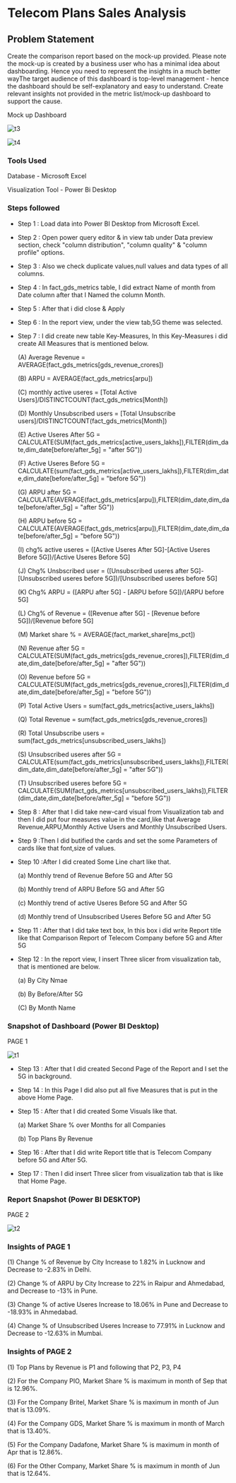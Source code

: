 # Telecom Plans Sales Analysis


## Problem Statement

Create the comparison report based on the mock-up provided. Please note the mock-up is created by a business user who has a minimal idea about dashboarding. 
Hence you need to represent the insights in a much better wayThe target audience of this dashboard is top-level management - hence the dashboard should be self-explanatory and easy to understand.
Create relevant insights not provided in the metric list/mock-up dashboard to support the cause.

Mock up Dashboard

![t3](https://github.com/narendrakharol037/Telecom_Plans_Sales_Analysis/assets/121941969/b86c09fa-d328-4c3f-9aef-5ace1bbb4e2d)

![t4](https://github.com/narendrakharol037/Telecom_Plans_Sales_Analysis/assets/121941969/777c7200-9e48-4195-bced-d6485bfed117)


### Tools Used

Database  -   Microsoft Excel
    
Visualization Tool  -  Power Bi Desktop

### Steps followed 

- Step 1 : Load data into Power BI Desktop from Microsoft Excel.
- Step 2 : Open power query editor & in view tab under Data preview section, check "column distribution", "column quality" & "column profile" options.
- Step 3 : Also we check duplicate values,null values and data types of all columns.
- Step 4 : In fact_gds_metrics table, I did extract Name of month from Date column after that I Named the column Month.
- Step 5 : After that i did close & Apply
- Step 6 : In the report view, under the view tab,5G theme was selected.
- Step 7 : I did create new table Key-Measures, In this Key-Measures i did create All Measures that is mentioned below.
    
   (A)  Average Revenue = AVERAGE(fact_gds_metrics[gds_revenue_crores])
    
   (B)  ARPU = AVERAGE(fact_gds_metrics[arpu])

   (C)  monthly active useres = [Total Active Users]/DISTINCTCOUNT(fact_gds_metrics[Month])

   (D)  Monthly Unsubscribed users = [Total Unsubscribe users]/DISTINCTCOUNT(fact_gds_metrics[Month])

   (E)  Active Useres After 5G = CALCULATE(SUM(fact_gds_metrics[active_users_lakhs]),FILTER(dim_date,dim_date[before/after_5g] = "after 5G"))

   (F)  Active Useres Before 5G = CALCULATE(sum(fact_gds_metrics[active_users_lakhs]),FILTER(dim_date,dim_date[before/after_5g] = "before 5G"))

   (G)  ARPU after 5G = CALCULATE(AVERAGE(fact_gds_metrics[arpu]),FILTER(dim_date,dim_date[before/after_5g] = "after 5G"))

   (H)  ARPU before 5G = CALCULATE(AVERAGE(fact_gds_metrics[arpu]),FILTER(dim_date,dim_date[before/after_5g] = "before 5G"))

   (I)  chg% active useres = ([Active Useres After 5G]-[Active Useres Before 5G])/[Active Useres Before 5G]

   (J)  Chg% Unsbscribed user = ([Unsubscribed useres after 5G]-[Unsubscribed useres before 5G])/[Unsubscribed useres before 5G]

   (K)  Chg% ARPU = ([ARPU after 5G] - [ARPU before 5G])/[ARPU before 5G]

   (L)  Chg% of Revenue = ([Revenue after 5G] - [Revenue before 5G])/[Revenue before 5G]

   (M)  Market share % = AVERAGE(fact_market_share[ms_pct])

   (N)  Revenue after 5G = CALCULATE(SUM(fact_gds_metrics[gds_revenue_crores]),FILTER(dim_date,dim_date[before/after_5g] = "after 5G"))

   (O)  Revenue before 5G = CALCULATE(SUM(fact_gds_metrics[gds_revenue_crores]),FILTER(dim_date,dim_date[before/after_5g] = "before 5G"))

   (P)  Total Active Users = sum(fact_gds_metrics[active_users_lakhs])

   (Q)  Total Revenue = sum(fact_gds_metrics[gds_revenue_crores])

   (R)  Total Unsubscribe users = sum(fact_gds_metrics[unsubscribed_users_lakhs])

   (S)  Unsubscribed useres after 5G = CALCULATE(sum(fact_gds_metrics[unsubscribed_users_lakhs]),FILTER(dim_date,dim_date[before/after_5g] = "after 5G"))

   (T)  Unsubscribed useres before 5G = CALCULATE(SUM(fact_gds_metrics[unsubscribed_users_lakhs]),FILTER(dim_date,dim_date[before/after_5g] = "before 5G"))

   
            
- Step 8 : After that I did take new-card visual from Visualization tab and then I did put four measures value in the card,like that Average Revenue,ARPU,Monthly Active Users and Monthly Unsubscribed Users.
- Step 9 :Then I did butified the cards and set the some Parameters of cards like that font,size of values.
- Step 10 :After I did created Some Line chart like that.

  (a) Monthly trend of Revenue Before 5G and After 5G

  (b) Monthly trend of ARPU Before 5G and After 5G
  
  (c) Monthly trend of active Useres Before 5G and After 5G
  
  (d) Monthly trend of Unsubscribed Useres Before 5G and After 5G
 

- Step 11 : After that I did take text box, In this box i did write Report title like that Comparison Report of Telecom Company before 5G and After 5G
- Step 12 : In the report view, I insert Three slicer from visualization tab, that is mentioned are below.

   (a)  By City Nmae

   (b)  By Before/After 5G

   (C)  By Month Name

   
### Snapshot of Dashboard (Power BI Desktop)

 PAGE 1
     
![t1](https://github.com/narendrakharol037/Telecom_Plans_Sales_Analysis/assets/121941969/895a627a-e622-4bfa-aa5a-b7d7ddd9aae2)   


- Step 13 : After that I did created Second Page of the Report and I set the 5G in background.
- Step 14 : In this Page I did also put all five Measures that is put in the above Home Page.
- Step 15 : After that I did created Some Visuals like that.

    (a)  Market Share % over Months for all Companies

    (b)  Top Plans By Revenue

    
 
- Step 16 : After that I did write Report title that is Telecom Company before 5G and After 5G.
- Step 17 : Then I did insert Three slicer from visualization tab that is like that Home Page.

### Report Snapshot (Power BI DESKTOP)

  PAGE 2
 
 ![t2](https://github.com/narendrakharol037/Telecom_Plans_Sales_Analysis/assets/121941969/ac1e1be5-9426-4b88-ad42-63f5836a5f67)
 
### Insights of PAGE 1

 (1) Change % of Revenue by City Increase to 1.82% in Lucknow and Decrease to -2.83% in Delhi.

 (2) Change % of ARPU by City Increase to 22% in Raipur and Ahmedabad, and Decrease to -13% in Pune.

 (3) Change % of active Useres Increase to 18.06% in Pune and Decrease to -18.93% in Ahmedabad.

 (4) Change % of Unsubscribed Useres Increase to 77.91% in Lucknow and Decrease to -12.63% in Mumbai.



### Insights of PAGE 2

 (1) Top Plans by Revenue is P1 and following that P2, P3, P4

 (2) For the Company PIO, Market Share % is maximum in month of Sep that is 12.96%.

 (3) For the Company Britel, Market Share % is maximum in month of Jun that is 13.09%.

 (4) For the Company GDS, Market Share % is maximum in month of March that is 13.40%.

 (5) For the Company Dadafone, Market Share % is maximum in month of Apr that is 12.86%.
 
 (6) For the Other Company,  Market Share % is maximum in month of Jun that is 12.64%.
 
 
